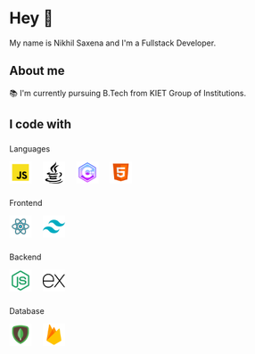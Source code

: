 <h1 align="left">Hey 👋</h1>
<p align="left">My name is Nikhil Saxena and I'm a Fullstack Developer.</p>
<h2 align="left">About me</h2>
<p align="left">📚 I'm currently pursuing B.Tech from KIET Group of Institutions.</p>
<h2 align="left">I code with</h2>

###
Languages
<div align="left">
  <img src="./Images/icons8-javascript-240.png" height="40" alt="Javascript" />
  <img width="12" />
  <img src="./Images/icons8-java-500.png" height="40" alt="Java" />
  <img width="12" />
  <img src="./Images/icons8-c-512.png" height="40" alt="C++" />
  <img width="12" />
  <img src="./Images/icons8-html5-480.png" height="40" alt="HTML5" />
</div>

###
Frontend
<div align="left">
  <img src="./Images/icons8-react-400.png" height="40" alt="ReactJS" />
  <img width="12" />
  <img src="./Images/icons8-tailwind-css-480.png" height="40" alt="TailwindCSS" />
</div>

###
Backend
<div align="left">
  <img src="./Images/icons8-node-js-240.png" height="40" alt="NodeJS" />
  <img width="12" />
  <img src="./Images/icons8-express-js-500.png" height="40" alt="ExpressJS" />
</div>

###
Database
<div align="left">
  <img src="./Images/icons8-mongodb-480.png" height="40" alt="MongoDB" />
  <img width="12" />
  <img src="./Images/icons8-firebase-480.png" height="40" alt="Firebase" />
</div>